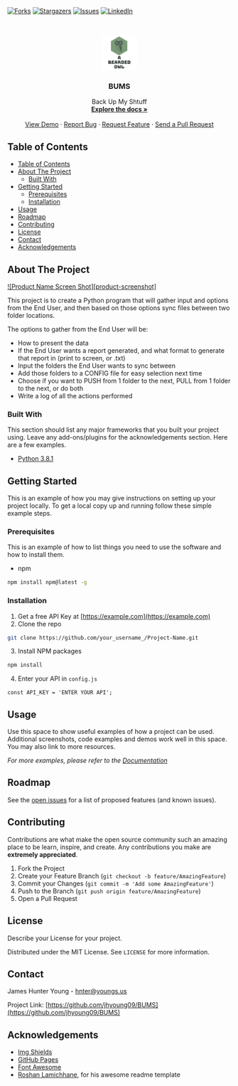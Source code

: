 [![Forks][forks-shield]][forks-url]
[![Stargazers][stars-shield]][stars-url]
[![Issues][issues-shield]][issues-url]
[![LinkedIn][linkedin-shield]][linkedin-url]



<!-- PROJECT LOGO -->
<br />
<p align="center">
  <a href="https://github.com/jhyoung09/BUMS/">
    <img src="./aBeardedOwl.png" alt="Logo" width="80" height="80">
  </a>

  <h3 align="center">BUMS</h3>

  <p align="center">
    Back Up My Shtuff
    <br />
    <a href="https://github.com/jhyoung09/BUMS/"><strong>Explore the docs »</strong></a>
    <br />
    <br />
    <a href="https://github.com/jhyoung09/BUMS/">View Demo</a>
    ·
    <a href="https://github.com/jhyoung09/BUMS/issues">Report Bug</a>
    ·
    <a href="https://github.com/jhyoung09/BUMS/issues">Request Feature</a>
    ·
    <a href="https://github.com/jhyoung09/BUMS/pulls">Send a Pull Request</a>
  </p>
</p>



<!-- TABLE OF CONTENTS -->
## Table of Contents

- [Table of Contents](#table-of-contents)
- [About The Project](#about-the-project)
  - [Built With](#built-with)
- [Getting Started](#getting-started)
  - [Prerequisites](#prerequisites)
  - [Installation](#installation)
- [Usage](#usage)
- [Roadmap](#roadmap)
- [Contributing](#contributing)
- [License](#license)
- [Contact](#contact)
- [Acknowledgements](#acknowledgements)



<!-- ABOUT THE PROJECT -->
## About The Project

[![Product Name Screen Shot][product-screenshot]](https://example.com)

This project is to create a Python program that will gather input and options from the End User, and then based on those options sync files between two folder locations.

The options to gather from the End User will be:
* How to present the data
* If the End User wants a report generated, and what format to generate that report in (print to screen, or .txt)
* Input the folders the End User wants to sync between
* Add those folders to a CONFIG file for easy selection next time
* Choose if you want to PUSH from 1 folder to the next, PULL from 1 folder to the next, or do both
* Write a log of all the actions performed


### Built With
This section should list any major frameworks that you built your project using. Leave any add-ons/plugins for the acknowledgements section. Here are a few examples.
* [Python 3.8.1](https://python.org)



<!-- GETTING STARTED -->
## Getting Started

This is an example of how you may give instructions on setting up your project locally.
To get a local copy up and running follow these simple example steps.

### Prerequisites

This is an example of how to list things you need to use the software and how to install them.
* npm
```sh
npm install npm@latest -g
```

### Installation

1. Get a free API Key at [https://example.com](https://example.com)
2. Clone the repo
```sh
git clone https://github.com/your_username_/Project-Name.git
```
3. Install NPM packages
```sh
npm install
```
4. Enter your API in `config.js`
```JS
const API_KEY = 'ENTER YOUR API';
```



<!-- USAGE EXAMPLES -->
## Usage

Use this space to show useful examples of how a project can be used. Additional screenshots, code examples and demos work well in this space. You may also link to more resources.

_For more examples, please refer to the [Documentation](https://example.com)_



<!-- ROADMAP -->
## Roadmap

See the [open issues](https://github.com/jhyoung09/BUMS/issues) for a list of proposed features (and known issues).



<!-- CONTRIBUTING -->
## Contributing

Contributions are what make the open source community such an amazing place to be learn, inspire, and create. Any contributions you make are **extremely appreciated**.

1. Fork the Project
2. Create your Feature Branch (`git checkout -b feature/AmazingFeature`)
3. Commit your Changes (`git commit -m 'Add some AmazingFeature'`)
4. Push to the Branch (`git push origin feature/AmazingFeature`)
5. Open a Pull Request



<!-- LICENSE -->
## License
Describe your License for your project. 

Distributed under the MIT License. See `LICENSE` for more information.



<!-- CONTACT -->
## Contact

James Hunter Young - hnter@youngs.us

Project Link: [https://github.com/jhyoung09/BUMS](https://github.com/jhyoung09/BUMS)



<!-- ACKNOWLEDGEMENTS -->
## Acknowledgements
* [Img Shields](https://shields.io)
* [GitHub Pages](https://pages.github.com)
* [Font Awesome](https://fontawesome.com)
* [Roshan Lamichhane](https://github.com/roshanlam/ReadMeTemplate), for his awesome readme template





<!-- MARKDOWN LINKS & IMAGES -->
<!-- https://www.markdownguide.org/basic-syntax/#reference-style-links -->
[forks-shield]: https://img.shields.io/github/forks/jhyoung09/BUMS?style=flat-square
[forks-url]: https://github.com/jhyoung09/ReadMeTemplate/network/members
[stars-shield]: https://img.shields.io/github/stars/jhyoung09/BUMS?style=flat-square
[stars-url]: https://github.com/jhyoung09/ReadMeTemplate/stargazers
[issues-shield]: https://img.shields.io/github/issues/jhyoung09/BUMS?style=flat-square
[issues-url]: https://github.com/jhyoung09/ReadMeTemplate/issues
[linkedin-shield]: https://img.shields.io/badge/-LinkedIn-black.svg?style=flat-square&logo=linkedin&colorB=555
[linkedin-url]: https://www.linkedin.com/in/jameshunteryoung/p
